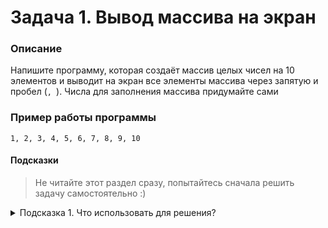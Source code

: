 # Задача 1. Вывод массива на экран

### Описание
Напишите программу, которая создаёт массив целых чисел на 10 элементов и выводит на экран все элементы массива через запятую и пробел (`, `). Числа для заполнения массива придумайте сами

### Пример работы программы
```
1, 2, 3, 4, 5, 6, 7, 8, 9, 10
```
#### Подсказки

> Не читайте этот раздел сразу, попытайтесь сначала решить задачу самостоятельно :)

<details>

<summary>Подсказка 1. Что использовать для решения?</summary>

Чтобы создать массив целых чисел и сразу его инициализировать, нужно указать тип элементов, имя переменной массива, квадратные скобки и список инициализации

Используйте цикл `for` для перебора элементов массива

Используйте `std::cout` для вывода информации

Обратите внимание на то, что после последнего элемента массива нет запятой

</details>
